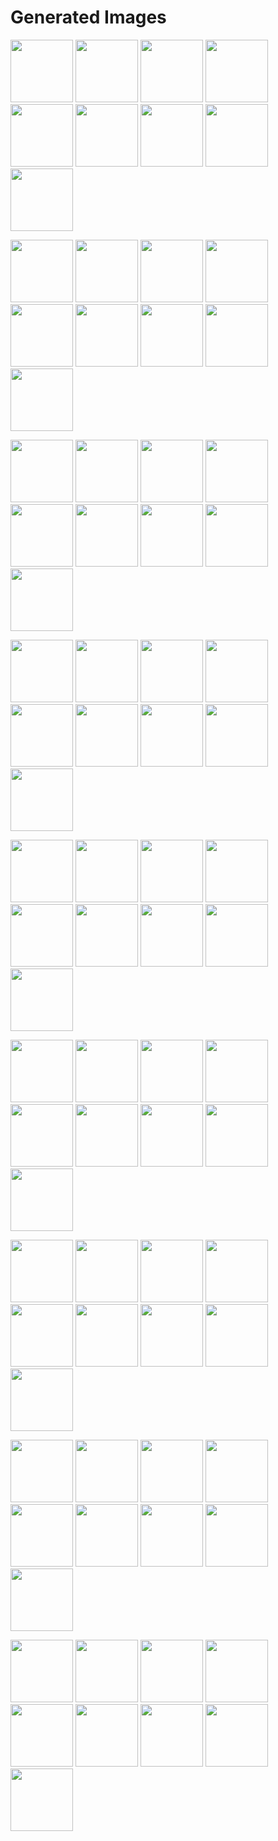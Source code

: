 # Generated Images



<img src="2025_10_11_01.webp" width="100"/> <img src="2025_10_11_02.webp" width="100"/> <img src="2025_10_11_03.webp" width="100"/> <img src="2025_10_11_04.webp" width="100"/> <img src="2025_10_11_05.webp" width="100"/> <img src="2025_10_11_06.webp" width="100"/> <img src="2025_10_11_07.webp" width="100"/> <img src="2025_10_11_08.webp" width="100"/> <img src="2025_10_11_09.webp" width="100"/>

<img src="2025_10_11_10.webp" width="100"/> <img src="2025_10_11_11.webp" width="100"/> <img src="2025_10_11_12.webp" width="100"/> <img src="2025_10_11_13.webp" width="100"/> <img src="2025_10_11_14.webp" width="100"/> <img src="2025_10_11_15.webp" width="100"/> <img src="2025_10_11_16.webp" width="100"/> <img src="2025_10_11_17.webp" width="100"/> <img src="2025_10_11_18.webp" width="100"/>

<img src="2025_10_11_19.webp" width="100"/> <img src="2025_10_11_20.webp" width="100"/> <img src="2025_10_11_21.webp" width="100"/> <img src="2025_10_11_22.webp" width="100"/> <img src="2025_10_11_23.webp" width="100"/> <img src="2025_10_11_24.webp" width="100"/> <img src="2025_10_11_25.webp" width="100"/> <img src="2025_10_11_26.webp" width="100"/> <img src="2025_10_11_27.webp" width="100"/>

<img src="2025_10_11_28.webp" width="100"/> <img src="2025_10_11_29.webp" width="100"/> <img src="2025_10_11_30.webp" width="100"/> <img src="2025_10_11_31.webp" width="100"/> <img src="2025_10_11_32.webp" width="100"/> <img src="2025_10_11_33.webp" width="100"/> <img src="2025_10_11_34.webp" width="100"/> <img src="2025_10_11_35.webp" width="100"/> <img src="2025_10_11_36.webp" width="100"/>

<img src="2025_10_11_37.webp" width="100"/> <img src="2025_10_11_38.webp" width="100"/> <img src="2025_10_11_39.webp" width="100"/> <img src="2025_10_11_40.webp" width="100"/> <img src="2025_10_11_41.webp" width="100"/> <img src="2025_10_11_42.webp" width="100"/> <img src="2025_10_11_43.webp" width="100"/> <img src="2025_10_11_44.webp" width="100"/> <img src="2025_10_11_45.webp" width="100"/>

<img src="2025_10_11_46.webp" width="100"/> <img src="2025_10_11_47.webp" width="100"/> <img src="2025_10_11_48.webp" width="100"/> <img src="2025_10_11_49.webp" width="100"/> <img src="2025_10_11_50.webp" width="100"/> <img src="2025_10_11_51.webp" width="100"/> <img src="2025_10_11_52.webp" width="100"/> <img src="2025_10_11_53.webp" width="100"/> <img src="2025_10_11_54.webp" width="100"/>

<img src="2025_10_11_55.webp" width="100"/> <img src="2025_10_11_56.webp" width="100"/> <img src="2025_10_11_57.webp" width="100"/> <img src="2025_10_11_58.webp" width="100"/> <img src="2025_10_11_59.webp" width="100"/> <img src="2025_10_11_60.webp" width="100"/> <img src="2025_10_11_61.webp" width="100"/> <img src="2025_10_11_62.webp" width="100"/> <img src="2025_10_11_63.webp" width="100"/>

<img src="2025_10_11_64.webp" width="100"/> <img src="2025_10_11_65.webp" width="100"/> <img src="2025_10_11_66.webp" width="100"/> <img src="2025_10_11_67.webp" width="100"/> <img src="2025_10_11_68.webp" width="100"/> <img src="2025_10_11_69.webp" width="100"/> <img src="2025_10_11_70.webp" width="100"/> <img src="2025_10_11_71.webp" width="100"/> <img src="2025_10_11_72.webp" width="100"/>

<img src="2025_10_11_73.webp" width="100"/> <img src="2025_10_11_74.webp" width="100"/> <img src="2025_10_11_75.webp" width="100"/> <img src="2025_10_11_76.webp" width="100"/> <img src="2025_10_11_77.webp" width="100"/> <img src="2025_10_11_78.webp" width="100"/> <img src="2025_10_11_79.webp" width="100"/> <img src="2025_10_11_80.webp" width="100"/> <img src="2025_10_11_81.webp" width="100"/>